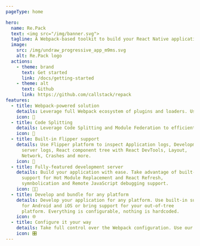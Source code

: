 ```yaml
---
pageType: home

hero:
  name: Re.Pack
  text: <img src="/img/banner.svg">
  tagline: A Webpack-based toolkit to build your React Native application with full support of Webpack ecosystem.
  image:
    src: /img/undraw_progressive_app_m9ms.svg
    alt: Re.Pack logo
  actions:
    - theme: brand
      text: Get started
      link: /docs/getting-started
    - theme: alt
      text: Github
      link: https://github.com/callstack/repack
features:
  - title: Webpack-powered solution
    details: Leverage full Webpack ecosystem of plugins and loaders. Use plethora of configuration options to adjust the bundling to your needs.
    icon: 🚀
  - title: Code Splitting
    details: Leverage Code Splitting and Module Federation to efficiently split your bundle into smaller chunks and share modules dynamically across builds, improving load times and resource management.
    icon: 🧩
  - title: Built-in Flipper support
    details: Use Flipper platform to inspect Application logs, Development
      server logs, React component tree with React DevTools, Layout,
      Network, Crashes and more.
    icon: 🐬
  - title: Fully-featured development server
    details: Build your application with ease. Take advantage of built-in
      support for Hot Module Replacement and React Refresh,
      symnbolication and Remote JavaScript debugging support.
    icon: 🧑‍💻
  - title: Develop and bundle for any platform
    details: Develop your application for any platform. Use built-in support
      for Android and iOS or bring support for your out-of-tree
      platform. Everything is configurable, nothing is hardcoded.
    icon: 🌐
  - title: Configure it your way
    details: Take full control over the Webpack configuration. Use our APIs - plugins and utilities - to make Webpack-produced bundle compatible with React Native.
    icon: 🎛️
---
```

